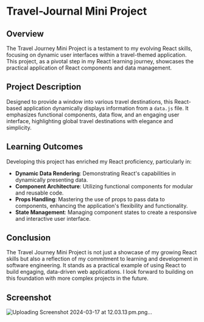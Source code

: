 # Travel-Journal Mini Project

## Overview

The Travel Journey Mini Project is a testament to my evolving React skills, focusing on dynamic user interfaces within a travel-themed application. This project, as a pivotal step in my React learning journey, showcases the practical application of React components and data management.

## Project Description

Designed to provide a window into various travel destinations, this React-based application dynamically displays information from a `data.js` file. It emphasizes functional components, data flow, and an engaging user interface, highlighting global travel destinations with elegance and simplicity.

## Learning Outcomes

Developing this project has enriched my React proficiency, particularly in:

- **Dynamic Data Rendering**: Demonstrating React's capabilities in dynamically presenting data.
- **Component Architecture**: Utilizing functional components for modular and reusable code.
- **Props Handling**: Mastering the use of props to pass data to components, enhancing the application's flexibility and functionality.
- **State Management**: Managing component states to create a responsive and interactive user interface.

## Conclusion

The Travel Journey Mini Project is not just a showcase of my growing React skills but also a reflection of my commitment to learning and development in software engineering. It stands as a practical example of using React to build engaging, data-driven web applications. I look forward to building on this foundation with more complex projects in the future.


## Screenshot
![Uploading Screenshot 2024-03-17 at 12.03.13 pm.png…]()

